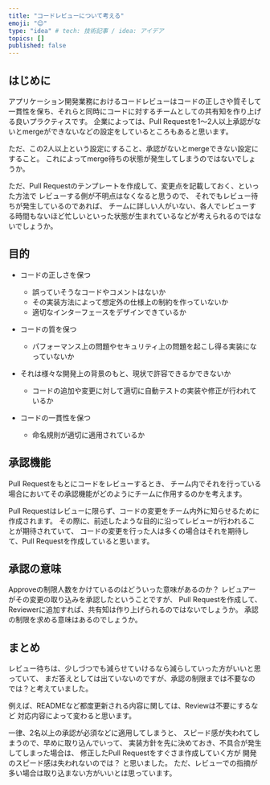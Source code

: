 ```yaml
---
title: "コードレビューについて考える"
emoji: "😊"
type: "idea" # tech: 技術記事 / idea: アイデア
topics: []
published: false
---
```


## はじめに
アプリケーション開発業務におけるコードレビューはコードの正しさや質そして一貫性を保ち、それらと同時にコードに対するチームとしての共有知を作り上げる良いプラクティスです。
企業によっては、Pull Requestを1〜2人以上承認がないとmergeができないなどの設定をしているところもあると思います。

ただ、この2人以上という設定にすること、承認がないとmergeできない設定にすること。
これによってmerge待ちの状態が発生してしまうのではないでしょうか。

ただ、Pull Requestのテンプレートを作成して、変更点を記載しておく、といった方法で
レビューする側が不明点はなくなると思うので、
それでもレビュー待ちが発生しているのであれば、
チームに詳しい人がいない、各人でレビューする時間もないほど忙しいといった状態が生まれているなどが考えられるのではないでしょうか。

## 目的
- コードの正しさを保つ
  - 誤っていそうなコードやコメントはないか
  - その実装方法によって想定外の仕様上の制約を作っていないか
  - 適切なインターフェースをデザインできているか

- コードの質を保つ
  - パフォーマンス上の問題やセキュリティ上の問題を起こし得る実装になっていないか

- それは様々な開発上の背景のもと、現状で許容できるかできないか
  - コードの追加や変更に対して適切に自動テストの実装や修正が行われているか

- コードの一貫性を保つ
  - 命名規則が適切に適用されているか

## 承認機能
Pull Requestをもとにコードをレビューするとき、
チーム内でそれを行っている場合においてその承認機能がどのようにチームに作用するのかを考えます。

Pull Requestはレビューに限らず、コードの変更をチーム内外に知らせるために作成されます。
その際に、前述したような目的に沿ってレビューが行われることが期待されていて、
コードの変更を行った人は多くの場合はそれを期待して、Pull Requestを作成していると思います。


## 承認の意味
Approveの制限人数をかけているのはどういった意味があるのか？
レビュアーがその変更の取り込みを承認したということですが、
Pull Requestを作成して、Reviewerに追加すれば、共有知は作り上げられるのではないでしょうか。
承認の制限を求める意味はあるのでしょうか。


## まとめ
レビュー待ちは、少しづつでも減らせていけるなら減らしていった方がいいと思っていて、
まだ答えとしては出ていないのですが、承認の制限までは不要なのでは？と考えていました。

例えば、READMEなど都度更新される内容に関しては、Reviewは不要にするなど
対応内容によって変わると思います。

一律、2名以上の承認が必須などに適用してしまうと、
スピード感が失われてしまうので、早めに取り込んでいって、
実装方針を先に決めておき、不具合が発生してしまった場合は、
修正したPull Requestをすぐさま作成していく方が
開発のスピード感は失われないのでは？
と思いました。
ただ、レビューでの指摘が多い場合は取り込まない方がいいとは思っています。

